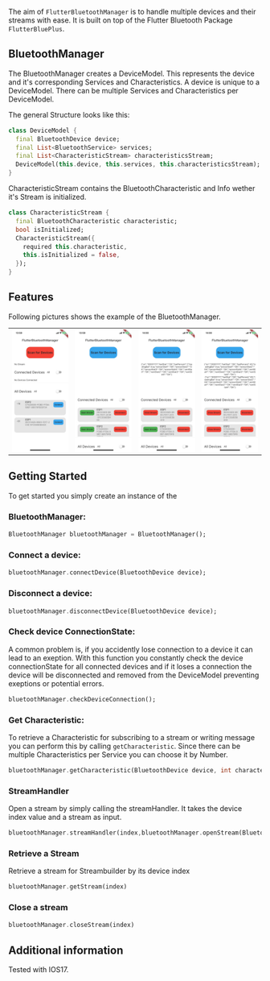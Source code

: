The aim of `FlutterBluetoothManager` is to handle multiple devices and their streams with ease. It is built on top of the Flutter Bluetooth Package `FlutterBluePlus`.

## BluetoothManager

The BluetoothManager creates a DeviceModel. This represents the device and it's corresponding Services and Characteristics. A device is unique to a DeviceModel. There can be multiple Services and Characteristics per DeviceModel.

The general Structure looks like this:
```dart
class DeviceModel {
  final BluetoothDevice device;
  final List<BluetoothService> services;
  final List<CharacteristicStream> characteristicsStream;
  DeviceModel(this.device, this.services, this.characteristicsStream);
}
```
CharacteristicStream contains the BluetoothCharacteristic and Info wether it's Stream is initialized.
```dart
class CharacteristicStream {
  final BluetoothCharacteristic characteristic;
  bool isInitialized;
  CharacteristicStream({
    required this.characteristic,
    this.isInitialized = false,
  });
}
```
## Features
Following pictures shows the example of the BluetoothManager.

<table>
  <tr>
    <td><img alt="Search for devices" src="resources/DD05AF0C-8434-43A1-A1D6-C9221B7B93C6_1_105_c.jpeg" width="125"/></td>
    <td><img alt="Connect multiple devices" src="resources/B92488A3-63E6-49CD-BEF6-B67395B7D6A2_1_105_c.jpeg" width="125"/></td>
    <td><img alt="Open single Stream" src="resources/922BA714-DDB9-4535-AF41-F161573E8046_1_105_c.jpeg" width="125"/></td>
    <td><img alt="Open multiple Streams" src="resources/92D4F7DF-A796-4F4E-B6E3-03C89D6646CF_1_105_c.jpeg" width="125"/></td>
  </tr>
</table>

## Getting Started

To get started you simply create an instance of the 
### BluetoothManager:
```dart
BluetoothManager bluetoothManager = BluetoothManager();
```
### Connect a device:
```dart
bluetoothManager.connectDevice(BluetoothDevice device);
```
### Disconnect a device:
```dart
bluetoothManager.disconnectDevice(BluetoothDevice device);
``````

### Check device ConnectionState:
A common problem is, if you accidently lose connection to a device it can lead to an exeption. With this function you constantly check the device connectionState for all connected devices and if it loses a connection the device will be disconnected and removed from the DeviceModel preventing exeptions or potential errors.

```dart
bluetoothManager.checkDeviceConnection();
```
### Get Characteristic:
To retrieve a Characteristic for subscribing to a stream or writing message you can perform this by calling `getCharacteristic`. Since there can be multiple Characteristics per Service you can choose it by Number.
```dart
bluetoothManager.getCharacteristic(BluetoothDevice device, int characteristicNumber);
```
### StreamHandler
Open a stream by simply calling the streamHandler. It takes the device index value and a stream as input.
```dart
bluetoothManager.streamHandler(index,bluetoothManager.openStream(BluetoothCharacteristic? characteristic));
```

### Retrieve a Stream
Retrieve a stream for Streambuilder by its device index
```dart
bluetoothManager.getStream(index)
```

### Close a stream
```dart
bluetoothManager.closeStream(index)
```

## Additional information

Tested with IOS17.